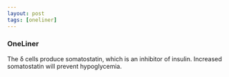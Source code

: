 ```yaml
---
layout: post
tags: [oneliner]
---
```



### OneLiner

The δ cells produce somatostatin, which is an inhibitor of insulin. Increased somatostatin will prevent hypoglycemia.
